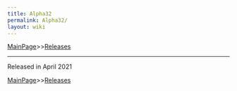 ```yaml
---
title: Alpha32
permalink: Alpha32/
layout: wiki
---
```


[MainPage](/keeperrl_wiki/ "wikilink")>>[Releases](/keeperrl_wiki/Releases "wikilink")

<hr>
Released in April 2021

[MainPage](/keeperrl_wiki/ "wikilink")>>[Releases](/keeperrl_wiki/Releases "wikilink")

